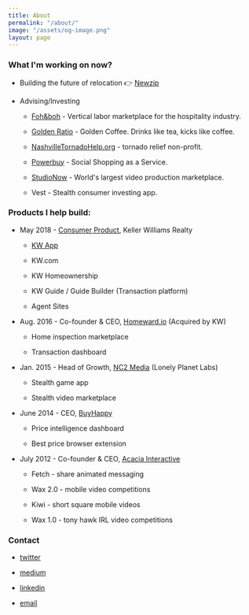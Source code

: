 ```yaml
---
title: About
permalink: "/about/"
image: "/assets/og-image.png"
layout: page
---
```


### What I'm working on now?

* Building the future of relocation 👉 [Newzip](https://www.newzip.com/)

* Advising/Investing

  * [Foh&boh](https://fohandboh.com/) - Vertical labor marketplace for the hospitality industry.

  * [Golden Ratio](https://drinkgoldenratio.com/) - Golden Coffee. Drinks like tea, kicks like coffee.

  * [NashvilleTornadoHelp.org](http://nashvilletornadohelp.org/) - tornado relief non-profit.

  * [Powerbuy](https://apps.shopify.com/powerbuy) - Social Shopping as a Service.

  * [StudioNow](http://studionow.com/) - World's largest video production marketplace.

  * Vest - Stealth consumer investing app.

### Products I help build:

* May 2018 - [Consumer Product](https://www.linkedin.com/posts/jaymehoffman_make-impact-in-real-estate-check-i-activity-6641050799554256896-f4II), Keller Williams Realty

  * [KW App](https://apps.apple.com/us/app/kw-buy-sell-real-estate/id652512924)

  * KW.com

  * KW Homeownership

  * KW Guide / Guide Builder (Transaction platform)

  * Agent Sites

* Aug. 2016 - Co-founder & CEO, [Homeward.io](https://homeward.io/) (Acquired by KW)

  * Home inspection marketplace

  * Transaction dashboard

* Jan. 2015 - Head of Growth, [NC2 Media](http://nc2media.com/) (Lonely Planet Labs)

  * Stealth game app

  * Stealth video marketplace

* June 2014 - CEO, [BuyHappy](https://angel.co/buyhappy)

  * Price intelligence dashboard

  * Best price browser extension

* July 2012 - Co-founder & CEO, [Acacia Interactive](https://angel.co/acacia)

  * Fetch - share animated messaging

  * Wax 2.0 - mobile video competitions

  * Kiwi - short square mobile videos

  * Wax 1.0 - tony hawk IRL video competitions

### Contact

* [twitter](https://twitter.com/jaymehoffman)

* [medium](https://medium.com/@jaymehoffman)

* [linkedin](https://www.linkedin.com/in/jaymehoffman/)

* [email](mailto:Jayme(at)jaymehoffman.com)